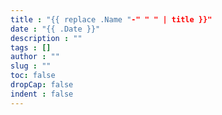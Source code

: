 ```yaml
---
title : "{{ replace .Name "-" " " | title }}"
date : "{{ .Date }}"
description : ""
tags : []
author : ""
slug : ""
toc: false
dropCap: false
indent : false
---
```

